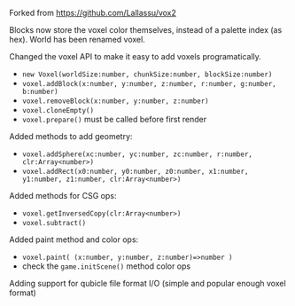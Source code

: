 Forked from <https://github.com/Lallassu/vox2>

Blocks now store the voxel color themselves, instead of a palette index (as hex).
World has been renamed voxel.

Changed the voxel API to make it easy to add voxels programatically.

* `new Voxel(worldSize:number, chunkSize:number, blockSize:number)`
* `voxel.addBlock(x:number, y:number, z:number, r:number, g:number, b:number)`
* `voxel.removeBlock(x:number, y:number, z:number)`
* `voxel.cloneEmpty()`
* `voxel.prepare()` must be called before first render


Added methods to add geometry:

* `voxel.addSphere(xc:number, yc:number, zc:number, r:number, clr:Array<number>)`
* `voxel.addRect(x0:number, y0:number, z0:number, x1:number, y1:number, z1:number, clr:Array<number>)`


Added methods for CSG ops:

  * `voxel.getInversedCopy(clr:Array<number>)`
  * `voxel.subtract()`


Added paint method and color ops:

* `voxel.paint( (x:number, y:number, z:number)=>number )`
* check the `game.initScene()` method color ops


Adding support for qubicle file format I/O (simple and popular enough voxel format)
